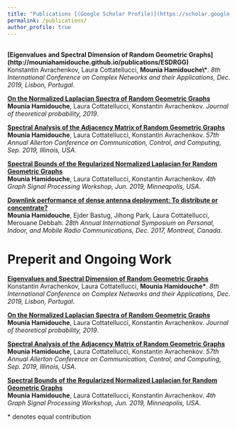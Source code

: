 ```yaml
---
title: "Publications [(Google Scholar Profile)](https://scholar.google.com/citations?user=mMEdVfoAAAAJ&hl=en)"
permalink: /publications/
author_profile: true
---
```



<br>
<b>[Eigenvalues and Spectral Dimension of Random Geometric Graphs](http://mouniahamidouche.github.io/publications/ESDRGG)</b> <br> 
 Konstantin Avrachenkov,  Laura Cottatellucci, <b>Mounia Hamidouche\*</b>.
<i>8th International Conference on Complex Networks and their Applications,  Dec. 2019, Lisbon, Portugal</i>.

<b>[On the Normalized Laplacian Spectra of Random Geometric Graphs](http://mouniahamidouche.github.io/publications/ONLSRGG)</b> <br> 
<b>Mounia Hamidouche</b>, Laura Cottatellucci, Konstantin Avrachenkov.
<i>Journal of theoretical probability, 2019</i>.

<b>[Spectral Analysis of the Adjacency Matrix of Random Geometric Graphs](http://mouniahamidouche.github.io/publications/SAAMRGG)</b> <br> 
<b>Mounia Hamidouche</b>, Laura Cottatellucci, Konstantin Avrachenkov.
<i>57th Annual Allerton Conference on Communication, Control, and Computing, Sep. 2019, Illinois, USA</i>.

<b>[Spectral Bounds of the Regularized Normalized Laplacian for Random Geometric Graphs](http://mouniahamidouche.github.io/publications/SBRNLRGG)</b> <br> 
<b>Mounia Hamidouche</b>, Laura Cottatellucci, Konstantin Avrachenkov.
<i>4th Graph Signal Processing Workshop, Jun. 2019, Minneapolis, USA</i>.


<b>[Downlink performance of dense antenna deployment: To distribute or concentrate?](http://mouniahamidouche.github.io/publications/ESDRGG)</b> <br> 
<b> Mounia Hamidouche</b>, Ejder Bastug, Jihong Park, Laura Cottatellucci, Merouane Debbah.
<i>28th Annual International Symposium on Personal, Indoor, and Mobile Radio Communications,  Dec. 2017, Montreal, Canada</i>.

# Preperit and Ongoing Work

<b>[Eigenvalues and Spectral Dimension of Random Geometric Graphs](http://mouniahamidouche.github.io/publications/ESDRGG)</b> <br> 
 Konstantin Avrachenkov,  Laura Cottatellucci, <b>Mounia Hamidouche\*</b>.
<i>8th International Conference on Complex Networks and their Applications,  Dec. 2019, Lisbon, Portugal</i>.

<b>[On the Normalized Laplacian Spectra of Random Geometric Graphs](http://mouniahamidouche.github.io/publications/ONLSRGG)</b> <br> 
<b>Mounia Hamidouche</b>, Laura Cottatellucci, Konstantin Avrachenkov.
<i>Journal of theoretical probability, 2019</i>.

<b>[Spectral Analysis of the Adjacency Matrix of Random Geometric Graphs](http://mouniahamidouche.github.io/publications/SAAMRGG)</b> <br> 
<b>Mounia Hamidouche</b>, Laura Cottatellucci, Konstantin Avrachenkov.
<i>57th Annual Allerton Conference on Communication, Control, and Computing, Sep. 2019, Illinois, USA</i>.

<b>[Spectral Bounds of the Regularized Normalized Laplacian for Random Geometric Graphs](http://mouniahamidouche.github.io/publications/SBRNLRGG)</b> <br> 
<b>Mounia Hamidouche</b>, Laura Cottatellucci, Konstantin Avrachenkov.
<i>4th Graph Signal Processing Workshop, Jun. 2019, Minneapolis, USA</i>.






\* denotes equal contribution
